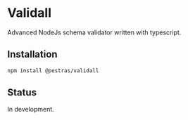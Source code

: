 # Validall

Advanced NodeJs schema validator written with typescript.

## Installation

```bash
npm install @pestras/validall
```

## Status

In development.